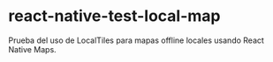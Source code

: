 # react-native-test-local-map
Prueba del uso de LocalTiles para mapas offline locales usando React Native Maps.

